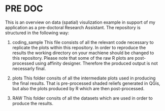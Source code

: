 # PRE DOC

This is an overview on data (spatial) visulization example in support of my application as a pre-doctoral Research Assistant. The repository is structured in the following way: 

1. coding_sample
This file consists of all the relevant code necessary to replicate the plots within this repository. In order to reproduce the results the working directory on your machiene should be changed to this repository. Please note that some of the raw R plots are post-processed using affinity designer. Therefore the produced output is not necessarly final. 

2. plots
This folder consits of all the intermediate plots used in producing the final results. That is pre-processed shaded reliefs generated in QGis, but also the plots produced by R which are then post-processed. 

3. RAW
This folder consits of all the datasets which are used in order to produce the results. 
